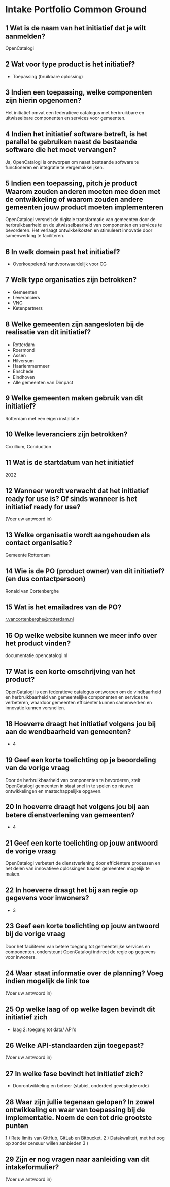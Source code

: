# Intake Portfolio Common Ground

## 1 Wat is de naam van het initiatief dat je wilt aanmelden?

OpenCatalogi

## 2 Wat voor type product is het initiatief?

* Toepassing (bruikbare oplossing)

## 3 Indien een toepassing, welke componenten zijn hierin opgenomen?

Het initiatief omvat een federatieve catalogus met herbruikbare en uitwisselbare componenten en services voor gemeenten.

## 4 Indien het initiatief software betreft, is het parallel te gebruiken naast de bestaande software die het moet vervangen?

Ja, OpenCatalogi is ontworpen om naast bestaande software te functioneren en integratie te vergemakkelijken.

## 5 Indien een toepassing, pitch je product Waarom zouden anderen moeten mee doen met de ontwikkeling of waarom zouden andere gemeenten jouw product moeten implementeren

OpenCatalogi versnelt de digitale transformatie van gemeenten door de herbruikbaarheid en de uitwisselbaarheid van componenten en services te bevorderen. Het verlaagt ontwikkelkosten en stimuleert innovatie door samenwerking te faciliteren.

## 6 In welk domein past het initiatief?

* Overkoepelend/ randvoorwaardelijk voor CG

## 7 Welk type organisaties zijn betrokken?

* Gemeenten
* Leveranciers
* VNG
* Ketenpartners

## 8 Welke gemeenten zijn aangesloten bij de realisatie van dit initiatief?

- Rotterdam
- Roermond
- Assen
- Hilversum
- Haarlemmermeer
- Enschede
- Eindhoven
- Alle gemeenten van Dimpact


## 9 Welke gemeenten maken gebruik van dit initiatief?

Rotterdam met een eigen installatie

## 10 Welke leveranciers zijn betrokken?

Coxillium, Conduction

## 11 Wat is de startdatum van het initiatief

2022

## 12 Wanneer wordt verwacht dat het initiatief ready for use is? Of sinds wanneer is het initiatief ready for use?

(Voer uw antwoord in)

## 13 Welke organisatie wordt aangehouden als contact organisatie?

Gemeente Rotterdam

## 14 Wie is de PO (product owner) van dit initiatief? (en dus contactpersoon)

Ronald van Cortenberghe

## 15 Wat is het emailadres van de PO?

r.vancortenberghe@rotterdam.nl 

## 16 Op welke website kunnen we meer info over het product vinden?

documentatie.opencatalogi.nl

## 17 Wat is een korte omschrijving van het product?

OpenCatalogi is een federatieve catalogus ontworpen om de vindbaarheid en herbruikbaarheid van gemeentelijke componenten en services te verbeteren, waardoor gemeenten efficiënter kunnen samenwerken en innovatie kunnen versnellen.

## 18 Hoeverre draagt het initiatief volgens jou bij aan de wendbaarheid van gemeenten?

* 4

## 19 Geef een korte toelichting op je beoordeling van de vorige vraag

Door de herbruikbaarheid van componenten te bevorderen, stelt OpenCatalogi gemeenten in staat snel in te spelen op nieuwe ontwikkelingen en maatschappelijke opgaven.

## 20 In hoeverre draagt het volgens jou bij aan betere dienstverlening van gemeenten?

* 4

## 21 Geef een korte toelichting op jouw antwoord de vorige vraag

OpenCatalogi verbetert de dienstverlening door efficiëntere processen en het delen van innovatieve oplossingen tussen gemeenten mogelijk te maken.

## 22 In hoeverre draagt het bij aan regie op gegevens voor inwoners?

* 3

## 23 Geef een korte toelichting op jouw antwoord bij de vorige vraag

Door het faciliteren van betere toegang tot gemeentelijke services en componenten, ondersteunt OpenCatalogi indirect de regie op gegevens voor inwoners.

## 24 Waar staat informatie over de planning? Voeg indien mogelijk de link toe

(Voer uw antwoord in)

## 25 Op welke laag of op welke lagen bevindt dit initiatief zich

* laag 2: toegang tot data/ API's

## 26 Welke API-standaarden zijn toegepast?

(Voer uw antwoord in)

## 27 In welke fase bevindt het initiatief zich?

* Doorontwikkeling en beheer (stabiel, onderdeel gevestigde orde)

## 28 Waar zijn jullie tegenaan gelopen? In zowel ontwikkeling en waar van toepassing bij de implementatie. Noem de een tot drie grootste punten

1 ) Rate limits van GitHub, GitLab en Bitbucket. 
2 ) Datakwaliteit, met het oog op zonder censuur willen aanbieden
3 )  

## 29 Zijn er nog vragen naar aanleiding van dit intakeformulier?

(Voer uw antwoord in)

